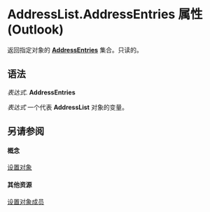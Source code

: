 
# AddressList.AddressEntries 属性 (Outlook)

返回指定对象的 **[AddressEntries](db91b717-07c6-d1f2-c545-b766ee1f0c6b.md)** 集合。只读的。


## 语法

 _表达式_. **AddressEntries**

 _表达式_ 一个代表 **AddressList** 对象的变量。


## 另请参阅


#### 概念


[设置对象](84611afe-48b1-185b-df4b-0f004e7436ff.md)
#### 其他资源


[设置对象成员](49ce35c2-400b-16b0-5f74-7f7d6260e45b.md)